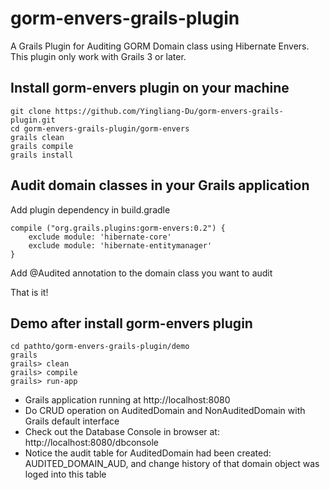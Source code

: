 # gorm-envers-grails-plugin
A Grails Plugin for Auditing GORM Domain class using Hibernate Envers. This plugin only work with Grails 3 or later.

## Install gorm-envers plugin on your machine
```
git clone https://github.com/Yingliang-Du/gorm-envers-grails-plugin.git
cd gorm-envers-grails-plugin/gorm-envers
grails clean
grails compile
grails install
```
## Audit domain classes in your Grails application

Add plugin dependency in build.gradle
```
compile ("org.grails.plugins:gorm-envers:0.2") {
	exclude module: 'hibernate-core'
	exclude module: 'hibernate-entitymanager'
}
```

Add @Audited annotation to the domain class you want to audit

That is it!

## Demo after install gorm-envers plugin
```
cd pathto/gorm-envers-grails-plugin/demo
grails 
grails> clean
grails> compile
grails> run-app
```

* Grails application running at http://localhost:8080
* Do CRUD operation on AuditedDomain and NonAuditedDomain with Grails default interface
* Check out the Database Console in browser at: http://localhost:8080/dbconsole
* Notice the audit table for AuditedDomain had been created: AUDITED_DOMAIN_AUD, and change history of that domain object was loged into this table
